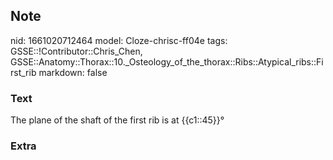 ## Note
nid: 1661020712464
model: Cloze-chrisc-ff04e
tags: GSSE::!Contributor::Chris_Chen, GSSE::Anatomy::Thorax::10._Osteology_of_the_thorax::Ribs::Atypical_ribs::First_rib
markdown: false

### Text
<div class='toggle'>
  The plane of the shaft of the first rib is at {{c1::45}}°
</div>

### Extra

